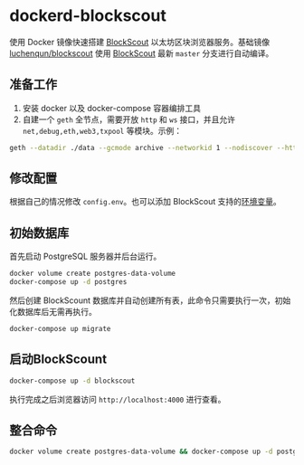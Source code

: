 # dockerd-blockscout
使用 Docker 镜像快速搭建 [BlockScout](https://github.com/blockscout/blockscout) 以太坊区块浏览器服务。基础镜像 [luchenqun/blockscout](https://hub.docker.com/r/luchenqun/blockscout) 使用 [BlockScout](https://github.com/luchenqun/blockscout) 最新 `master` 分支进行自动编译。

## 准备工作
1. 安装 docker 以及 docker-compose 容器编排工具
3. 自建一个 `geth` 全节点，需要开放 `http` 和 `ws` 接口，并且允许 `net,debug,eth,web3,txpool` 等模块。示例：
```bash
geth --datadir ./data --gcmode archive --networkid 1 --nodiscover --http --http.vhosts="*" --http.corsdomain "*" --http.addr 0.0.0.0 --http.port 40000 --http.api "eth,net,web3,personal,admin,miner,txpool,debug" --ws --ws.addr 0.0.0.0 --ws.port 40000 --ws.api "eth,net,web3,personal,admin,miner,txpool,debug" --ws.origins '*' --verbosity 3 --unlock "0" --password ./pwd --allow-insecure-unlock --mine --miner.threads 1
```

## 修改配置
根据自己的情况修改 `config.env`。也可以添加 BlockScout 支持的[环境变量](https://docs.blockscout.com/for-developers/information-and-settings/env-variables)。


## 初始数据库
首先启动 PostgreSQL 服务器并后台运行。
```bash
docker volume create postgres-data-volume
docker-compose up -d postgres
```

然后创建 BlockScount 数据库并自动创建所有表，此命令只需要执行一次，初始化数据库后无需再执行。
```bash
docker-compose up migrate
```

## 启动BlockScount
```bash
docker-compose up -d blockscout
```
执行完成之后浏览器访问 `http://localhost:4000` 进行查看。

## 整合命令
```bash
docker volume create postgres-data-volume && docker-compose up -d postgres && docker-compose up migrate && docker-compose up -d blockscout
```